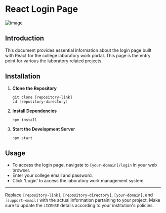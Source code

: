 # React Login Page 

![image](https://github.com/EmircanKartal/React-Login-Page/assets/88210656/a05bdb14-c429-4df5-be1e-a001ee3e9574)

## Introduction

This document provides essential information about the login page built with React for the college laboratory work portal. This page is the entry point for various the laboratory related projects.

## Installation

1. **Clone the Repository**
   ```
   git clone [repository-link]
   cd [repository-directory]
   ```
2. **Install Dependencies**
   ```
   npm install
   ```
3. **Start the Development Server**
   ```
   npm start
   ```

## Usage

- To access the login page, navigate to `[your-domain]/login` in your web browser.
- Enter your college email and password.
- Click 'Login' to access the laboratory work management system.

---

Replace `[repository-link]`, `[repository-directory]`, `[your-domain]`, and `[support-email]` with the actual information pertaining to your project. Make sure to update the `LICENSE` details according to your institution's policies.

